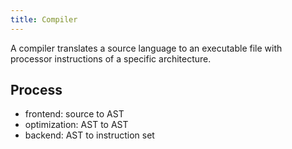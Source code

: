 ```yaml
---
title: Compiler
---
```


A compiler translates a source language to an executable file with processor instructions of a specific architecture.


## Process

* frontend: source to AST
* optimization: AST to AST
* backend: AST to instruction set



